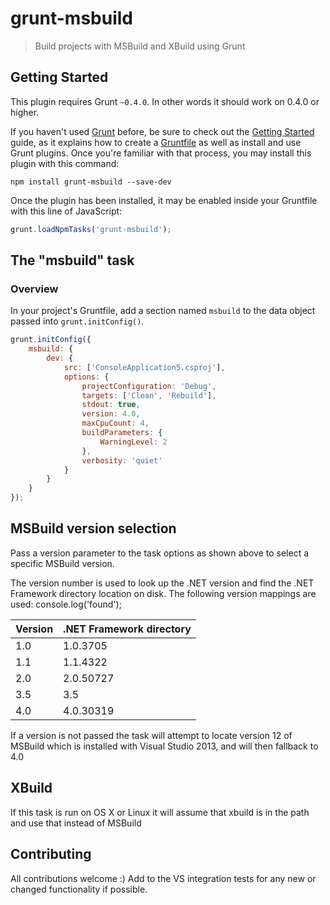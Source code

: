 # grunt-msbuild

> Build projects with MSBuild and XBuild using Grunt

## Getting Started
This plugin requires Grunt `~0.4.0`. In other words it should work on 0.4.0 or higher.

If you haven't used [Grunt](http://gruntjs.com/) before, be sure to check out the [Getting Started](http://gruntjs.com/getting-started) guide, as it explains how to create a [Gruntfile](http://gruntjs.com/sample-gruntfile) as well as install and use Grunt plugins. Once you're familiar with that process, you may install this plugin with this command:

```shell
npm install grunt-msbuild --save-dev
```

Once the plugin has been installed, it may be enabled inside your Gruntfile with this line of JavaScript:

```js
grunt.loadNpmTasks('grunt-msbuild');
```

## The "msbuild" task

### Overview
In your project's Gruntfile, add a section named `msbuild` to the data object passed into `grunt.initConfig()`.

```js
grunt.initConfig({
    msbuild: {
        dev: {
            src: ['ConsoleApplication5.csproj'],
            options: {
                projectConfiguration: 'Debug',
                targets: ['Clean', 'Rebuild'],
                stdout: true,
                version: 4.0,
                maxCpuCount: 4,
                buildParameters: {
                    WarningLevel: 2
                },
                verbosity: 'quiet'
            }
        }
    }
});
```

## MSBuild version selection
Pass a version parameter to the task options as shown above to select a specific MSBuild version.

The version number is used to look up the .NET version and find the .NET Framework directory location on disk. The following version mappings are used:
            console.log('found');

|Version| .NET Framework directory|
|-------|-------------------------|
|1.0|1.0.3705|
|1.1|1.1.4322|
|2.0|2.0.50727|
|3.5|3.5|
|4.0|4.0.30319|

If a version is not passed the task will attempt to locate version 12 of MSBuild which is installed with Visual Studio 2013, and will then fallback to 4.0

## XBuild
If this task is run on OS X or Linux it will assume that xbuild is in the path and use that instead of MSBuild

## Contributing
All contributions welcome :) Add to the VS integration tests for any new or changed functionality if possible.
